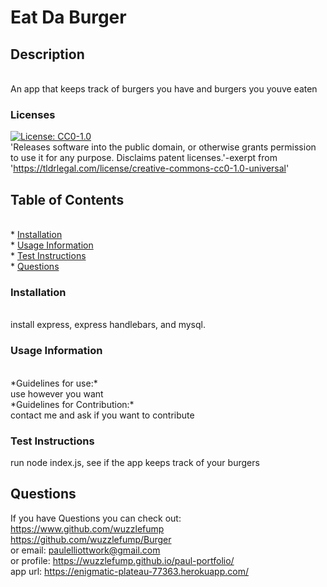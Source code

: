# Eat Da Burger

## Description
<br>
An app that keeps track of burgers you have and burgers you youve eaten


### Licenses
[![License: CC0-1.0](https://licensebuttons.net/l/zero/1.0/80x15.png)](http://creativecommons.org/publicdomain/zero/1.0/)
<br>
'Releases software into the public domain, or otherwise grants permission to use it for any purpose. Disclaims patent licenses.'-exerpt from 'https://tldrlegal.com/license/creative-commons-cc0-1.0-universal' 

## Table of Contents
<br>
* <a href="#install">Installation</a>
<br>
* <a href ="#use">Usage Information</a>
<br>
* <a href="#test">Test Instructions</a>
<br>
* <a href="#q">Questions</a>

<h3 id= "install" > Installation</h3>
<br>
install express, express handlebars, and mysql.


<h3 id = "use"> Usage Information</h3>
<br>
*Guidelines for use:*
<br>
use however you want
<br>
*Guidelines for Contribution:* 
<br>
contact me and ask if you want to contribute

<h3 id="test"> Test Instructions</h3>
run node index.js, see if the app keeps track of your burgers


<h2 id = "q"> Questions</h2>

If you have Questions you can check out:
<br>
<a href="https://www.github.com/wuzzlefump">https://www.github.com/wuzzlefump</a><br>
<a href="https://github.com/wuzzlefump/Burger">https://github.com/wuzzlefump/Burger<a>
<br>
or email:
paulelliottwork@gmail.com
<br>
or profile:
<a href="https://wuzzlefump.github.io/paul-portfolio/">https://wuzzlefump.github.io/paul-portfolio/<a>
<br>
app url:
<a href ="https://enigmatic-plateau-77363.herokuapp.com/">https://enigmatic-plateau-77363.herokuapp.com/<a>

